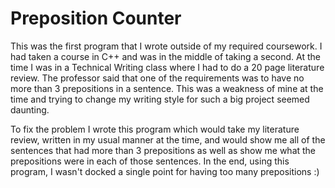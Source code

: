 # Preposition Counter

This was the first program that I wrote outside of my required coursework. I had taken a course in C++ and was in the middle of taking a second. At the time I was in a Technical Writing class where I had to do a 20 page literature review. The professor said that one of the requirements was to have no more than 3 prepositions in a sentence. This was a weakness of mine at the time and trying to change my writing style for such a big project seemed daunting.

To fix the problem I wrote this program which would take my literature review, written in my usual manner at the time, and would show me all of the sentences that had more than 3 prepositions as well as show me what the prepositions were in each of those sentences. In the end, using this program, I wasn't docked a single point for having too many prepositions :)
